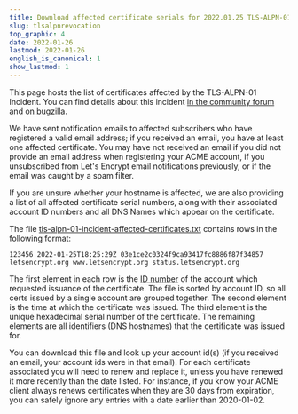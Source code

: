 ```yaml
---
title: Download affected certificate serials for 2022.01.25 TLS-ALPN-01 Incident
slug: tlsalpnrevocation
top_graphic: 4
date: 2022-01-26
lastmod: 2022-01-26
english_is_canonical: 1
show_lastmod: 1
---
```


This page hosts the list of certificates affected by the TLS-ALPN-01 Incident. You can find details about this incident [in the community forum](https://community.letsencrypt.org/t/2022-01-25-issue-with-tls-alpn-01-validation-method/170450) and [on bugzilla](https://bugzilla.mozilla.org/show_bug.cgi?id=1751984).

We have sent notification emails to affected subscribers who have registered a valid email address; if you received an email, you have at least one affected certificate. You may have not received an email if you did not provide an email address when registering your ACME account, if you unsubscribed from Let's Encrypt email notifications previously, or if the email was caught by a spam filter.

If you are unsure whether your hostname is affected, we are also providing a list of all affected certificate serial numbers, along with their associated account ID numbers and all DNS Names which appear on the certificate.

The file [tls-alpn-01-incident-affected-certificates.txt](...) contains rows in the following format:
```
123456 2022-01-25T18:25:29Z 03e1ce2c0324f9ca93417fc8886f87f34857 letsencrypt.org www.letsencrypt.org status.letsencrypt.org
```
The first element in each row is the [ID number](https://letsencrypt.org/docs/account-id/) of the account which requested issuance of the certificate. The file is sorted by account ID, so all certs issued by a single account are grouped together. The second element is the time at which the certificate was issued. The third element is the unique hexadecimal serial number of the certificate. The remaining elements are all identifiers (DNS hostnames) that the certificate was issued for.

You can download this file and look up your account id(s) (if you received an email, your account ids were in that email). For each certificate
associated you will need to renew and replace it, unless you have renewed it
more recently than the date listed. For instance, if you know your ACME client
always renews certificates when they are 30 days from expiration, you can safely
ignore any entries with a date earlier than 2020-01-02.
